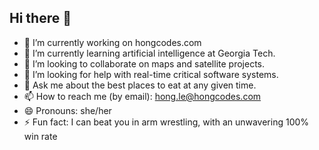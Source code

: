 ## Hi there 👋 

- 🔭 I’m currently working on hongcodes.com
- 🌱 I’m currently learning artificial intelligence at Georgia Tech.
- 👯 I’m looking to collaborate on maps and satellite projects.
- 🤔 I’m looking for help with real-time critical software systems.
- 💬 Ask me about the best places to eat at any given time.
- 📫 How to reach me (by email): hong.le@hongcodes.com
- 😄 Pronouns: she/her
- ⚡ Fun fact: I can beat you in arm wrestling, with an unwavering 100% win rate

<!--
**honglebs/honglebs** is a ✨ _special_ ✨ repository because its `README.md` (this file) appears on your GitHub profile.

Here are some ideas to get you started:

- 🔭 I’m currently working on ...
- 🌱 I’m currently learning ...
- 👯 I’m looking to collaborate on ...
- 🤔 I’m looking for help with ...
- 💬 Ask me about ...
- 📫 How to reach me: ...
- 😄 Pronouns: ...
- ⚡ Fun fact: ...
-->


